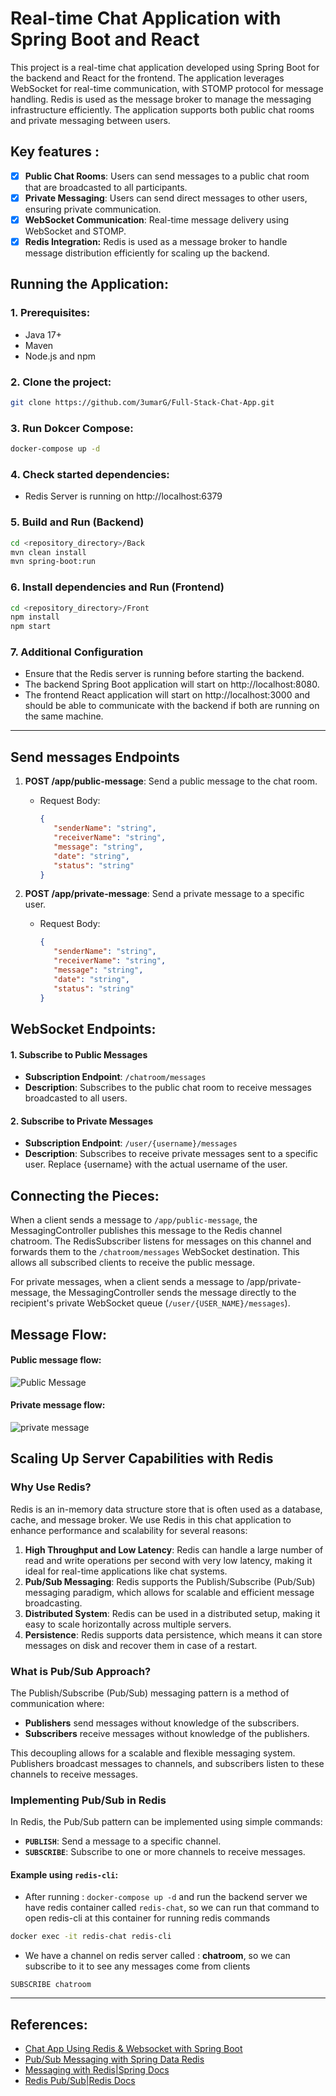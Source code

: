 # Real-time Chat Application with Spring Boot and React
This project is a real-time chat application developed using Spring Boot for the backend and React for the frontend. The application leverages WebSocket for real-time communication, with STOMP protocol for message handling. Redis is used as the message broker to manage the messaging infrastructure efficiently. The application supports both public chat rooms and private messaging between users.

## Key features :
- [X] **Public Chat Rooms**: Users can send messages to a public chat room that are broadcasted to all participants.
- [X] **Private Messaging**: Users can send direct messages to other users, ensuring private communication.
- [X] **WebSocket Communication**: Real-time message delivery using WebSocket and STOMP.
- [X] **Redis Integration:** Redis is used as a message broker to handle message distribution efficiently for scaling up the backend.

## Running the Application:
### 1. Prerequisites:
- Java 17+
- Maven
- Node.js and npm

### 2. Clone the project:
``` Bash
git clone https://github.com/3umarG/Full-Stack-Chat-App.git
```

### 3. Run Dokcer Compose:
``` Bash
docker-compose up -d
```

### 4. Check started dependencies:
- Redis Server is running on http://localhost:6379

### 5. Build and Run (Backend)
``` Bash
cd <repository_directory>/Back
mvn clean install
mvn spring-boot:run
```

### 6. Install dependencies and Run (Frontend)
``` Bash
cd <repository_directory>/Front
npm install
npm start
```

### 7. Additional Configuration
- Ensure that the Redis server is running before starting the backend.
- The backend Spring Boot application will start on http://localhost:8080.
- The frontend React application will start on http://localhost:3000 and should be able to communicate with the backend if both are running on the same machine.

****
## Send messages Endpoints
1. **POST /app/public-message**: Send a public message to the chat room.
   - Request Body:
     ``` Json
     {
        "senderName": "string",
        "receiverName": "string",
        "message": "string",
        "date": "string",
        "status": "string"
     }
     ```

2. **POST /app/private-message**: Send a private message to a specific user.
   - Request Body:
     ``` Json
     {
        "senderName": "string",
        "receiverName": "string",
        "message": "string",
        "date": "string",
        "status": "string"
     }
     ```

## WebSocket Endpoints:
#### **1. Subscribe to Public Messages**

  - **Subscription Endpoint**: `/chatroom/messages` 
  - **Description**: Subscribes to the public chat room to receive messages broadcasted to all users.

#### **2. Subscribe to Private Messages**

  - **Subscription Endpoint**: `/user/{username}/messages` 
  - **Description**: Subscribes to receive private messages sent to a specific user. Replace {username} with the actual username of the user.


## Connecting the Pieces:
When a client sends a message to `/app/public-message`, the MessagingController publishes this message to the Redis channel chatroom. The RedisSubscriber listens for messages on this channel and forwards them to the `/chatroom/messages` WebSocket destination. This allows all subscribed clients to receive the public message.

For private messages, when a client sends a message to /app/private-message, the MessagingController sends the message directly to the recipient's private WebSocket queue (`/user/{USER_NAME}/messages`).

## Message Flow:
#### Public message flow:
![Public Message](https://github.com/3umarG/Full-Stack-Chat-App/assets/90159439/ea14b6d4-4363-4325-85f7-08b15630d7c3)

#### Private message flow:
![private message](https://github.com/3umarG/Full-Stack-Chat-App/assets/90159439/ed75925d-1c9e-4e28-89e3-c801cfba2e9d)

## Scaling Up Server Capabilities with Redis
### Why Use Redis?
Redis is an in-memory data structure store that is often used as a database, cache, and message broker. We use Redis in this chat application to enhance performance and scalability for several reasons:
  1. **High Throughput and Low Latency**: Redis can handle a large number of read and write operations per second with very low latency, making it ideal for real-time applications like chat systems.
  2. **Pub/Sub Messaging**: Redis supports the Publish/Subscribe (Pub/Sub) messaging paradigm, which allows for scalable and efficient message broadcasting.
  3. **Distributed System**: Redis can be used in a distributed setup, making it easy to scale horizontally across multiple servers.
  4. **Persistence**: Redis supports data persistence, which means it can store messages on disk and recover them in case of a restart.

### What is Pub/Sub Approach?
The Publish/Subscribe (Pub/Sub) messaging pattern is a method of communication where:
  - **Publishers** send messages without knowledge of the subscribers.
  - **Subscribers** receive messages without knowledge of the publishers.

This decoupling allows for a scalable and flexible messaging system. Publishers broadcast messages to channels, and subscribers listen to these channels to receive messages.

### Implementing Pub/Sub in Redis
In Redis, the Pub/Sub pattern can be implemented using simple commands:

  - **`PUBLISH`**: Send a message to a specific channel.
  - **`SUBSCRIBE`**: Subscribe to one or more channels to receive messages.

#### Example using `redis-cli`:
  - After running : `docker-compose up -d` and run the backend server we have redis container called `redis-chat`, so we can run that command to open redis-cli at this container for running redis commands
``` bash
docker exec -it redis-chat redis-cli
```
  - We have a channel on redis server called : **chatroom**, so we can subscribe to it to see any messages come from clients
``` redis
SUBSCRIBE chatroom
```

****
## References:
  - [Chat App Using Redis & Websocket with Spring Boot](https://www.youtube.com/watch?v=3mk5SvV4mzI)
  - [Pub/Sub Messaging with Spring Data Redis](https://www.baeldung.com/spring-data-redis-pub-sub)
  - [Messaging with Redis|Spring Docs](https://spring.io/guides/gs/messaging-redis)
  - [Redis Pub/Sub|Redis Docs](https://redis.io/docs/latest/develop/interact/pubsub/)
